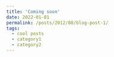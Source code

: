 ```yaml
---
title: 'Coming soon'
date: 2022-01-01
permalink: /posts/2012/08/blog-post-1/
tags:
  - cool posts
  - category1
  - category2
---
```

